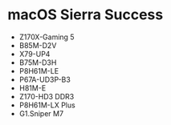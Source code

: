 # macOS Sierra Success
- Z170X-Gaming 5
- B85M-D2V
- X79-UP4
- B75M-D3H
- P8H61M-LE
- P67A-UD3P-B3
- H81M-E
- Z170-HD3 DDR3
- P8H61M-LX Plus
- G1.Sniper M7